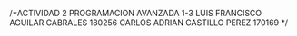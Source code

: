 /*ACTIVIDAD 2
PROGRAMACION AVANZADA 1-3
LUIS FRANCISCO AGUILAR CABRALES 180256
CARLOS ADRIAN CASTILLO PEREZ 170169 */